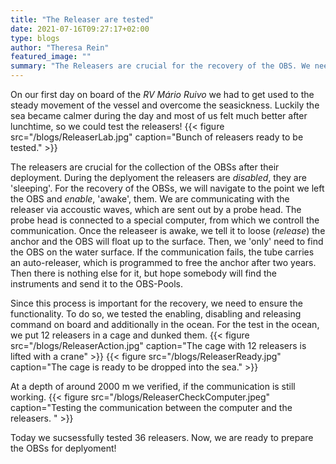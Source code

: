 ```yaml
---
title: "The Releaser are tested"
date: 2021-07-16T09:27:17+02:00
type: blogs
author: "Theresa Rein"
featured_image: ""
summary: "The Releasers are crucial for the recovery of the OBS. We need to test them, before deploying the OBSs."
---
```

On our first day on board of the *RV Mário Ruivo* we had to get used to the steady movement of the vessel and overcome the seasickness. Luckily the sea became calmer during the day and most of us felt much better after lunchtime, so we could test the releasers!
{{< figure src="/blogs/ReleaserLab.jpg" caption="Bunch of releasers ready to be tested." >}}

The releasers are crucial for the collection of the OBSs after their deployment. During the deplyoment the releasers are *disabled*, they are 'sleeping'. For the recovery of the OBSs, we will navigate to the point we left the OBS and *enable*,  'awake', them. We are communicating with the releaser via accoustic waves, which are sent out by a probe head. The probe head is connected to a special computer, from which we controll the communication. Once the releaseer is awake, we tell it to loose (*release*)  the anchor and the OBS will float up to the surface. Then, we 'only' need to find the OBS on the water surface.
If the communication  fails, the tube carries an auto-releaser, which is programmed to free the anchor after two years. Then there is nothing else for it, but hope somebody will find the instruments and send it to the OBS-Pools.

Since this process is important for the recovery, we need to ensure the functionality. To do so, we tested the enabling, disabling and releasing command on board and additionally in the ocean. For the test in the ocean, we put 12 releasers in a cage and dunked them. 
{{< figure src="/blogs/ReleaserAction.jpg" caption="The cage with 12 releasers is lifted with a crane" >}}
{{< figure src="/blogs/ReleaserReady.jpg" caption="The cage is ready to be dropped into the sea." >}}

At a depth of around 2000 m we verified, if the communication is still working. 
{{< figure src="/blogs/ReleaserCheckComputer.jpeg" caption="Testing the communication between the computer and the releasers. " >}}

Today we sucsessfully tested 36 releasers. Now, we are ready to prepare the OBSs for deplyoment!


